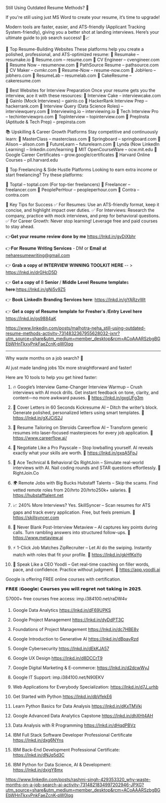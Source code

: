 Still Using Outdated Resume Methods? 🚫



If you're still using just MS Word to create your resume, it’s time to upgrade!

 Modern tools are faster, easier, and ATS-friendly (Applicant Tracking System-friendly), giving you a better shot at landing interviews.
Here’s your ultimate guide to job search success! 💼📈

🌟 Top Resume-Building Websites
These platforms help you create a polished, professional, and ATS-optimized resume:
 📌 Resumake – resumake.io
 📌 Resume.com – resume.com
 📌 CV Engineer – cvengineer.com
 📌 Resume Now – resumenow.com
 📌 PathSource Resume – pathsource.com
 📌 CV Maker – cvmkr.com
 📌 Resume-Now – resume-now.com
 📌 JobHero – jobhero.com
 📌 ResumeLab – resumelab.com
 📌 CakeResume – cakeresume.com

🎯 Best Websites for Interview Preparation
Once your resume gets you the interview, ace it with these resources:
 📌 Interview Cake – interviewcake.com
 📌 Gainlo (Mock Interviews) – gainlo.co
 📌 HackerRank Interview Prep – hackerrank.com
 📌 Interview Query (Data Science Roles) – interviewquery.com
 📌 Interviewing.io – interviewing.io
 📌 Tech Interview Pro – techinterviewpro.com
 📌 TopInterview – topinterview.com
 📌 PrepInsta (Aptitude & Tech Prep) – prepinsta.com


📚 Upskilling & Career Growth Platforms
Stay competitive and continuously learn:
 📌 MasterClass – masterclass.com
 📌 Springboard – springboard.com
 📌 Alison – alison.com
 📌 FutureLearn – futurelearn.com
 📌 Lynda (Now LinkedIn Learning) – linkedin.com/learning
 📌 MIT OpenCourseWare – ocw.mit.edu
 📌 Google Career Certificates – grow.google/certificates
 📌 Harvard Online Courses – pll.harvard.edu

💼 Top Freelancing & Side Hustle Platforms
Looking to earn extra income or start freelancing? Try these platforms:

📌 Toptal – toptal.com (For top-tier freelancers)
📌 Freelancer – freelancer.com
📌 PeoplePerHour – peopleperhour.com
📌 Contra – contra.com

🔑 Key Tips for Success
✅ For Resumes: Use an ATS-friendly format, keep it concise, and highlight impact over duties.
 ✅ For Interviews: Research the company, practice with mock interviews, and prep for behavioral questions.
 ✅ For Career Growth: Never stop learning! Leverage free and paid courses to stay ahead.

👉𝐆𝐞𝐭 𝐲𝐨𝐮𝐫 𝐫𝐞𝐬𝐮𝐦𝐞 𝐫𝐞𝐯𝐢𝐞𝐰 𝐝𝐨𝐧𝐞 𝐛𝐲 𝐦𝐞 
https://lnkd.in/gvDiXbhr

👉𝐅𝐨𝐫 𝐑𝐞𝐬𝐮𝐦𝐞 𝐖𝐫𝐢𝐭𝐢𝐧𝐠 𝐒𝐞𝐫𝐯𝐢𝐜𝐞𝐬 - DM or 𝐄𝐦𝐚𝐢𝐥 𝐚𝐭 neharesumewriting@gmail.com

👉 𝐆𝐫𝐚𝐛 𝐚 𝐜𝐨𝐩𝐲 𝐨𝐟 𝐈𝐍𝐓𝐄𝐑𝐕𝐈𝐄𝐖 𝐖𝐈𝐍𝐍𝐈𝐍𝐆 𝐓𝐎𝐎𝐋𝐊𝐈𝐓 𝐇𝐄𝐑𝐄 -- > 
https://lnkd.in/drGHcD5D

👉 𝐆𝐞𝐭 𝐚 𝐜𝐨𝐩𝐲 𝐨𝐟 8 𝐒𝐞𝐧𝐢𝐨𝐫 / 𝐌𝐢𝐝𝐝𝐥𝐞 𝐋𝐞𝐯𝐞𝐥 𝐑𝐞𝐬𝐮𝐦𝐞 𝐭𝐞𝐦𝐩𝐥𝐚𝐭𝐞s 𝐡𝐞𝐫𝐞:https://lnkd.in/gNi5v9Z5

👉 𝐁𝐨𝐨𝐤 𝐋𝐢𝐧𝐤𝐞𝐝𝐈𝐧 𝐁𝐫𝐚𝐧𝐝𝐢𝐧𝐠 𝐒𝐞𝐫𝐯𝐢𝐜𝐞𝐬 𝐡𝐞𝐫𝐞: https://lnkd.in/gYARzvWt

👉 𝐆𝐞𝐭 𝐚 𝐜𝐨𝐩𝐲 𝐨𝐟 𝐑𝐞𝐬𝐮𝐦𝐞 𝐭𝐞𝐦𝐩𝐥𝐚𝐭𝐞 𝐟𝐨𝐫 𝐅𝐫𝐞𝐬𝐡𝐞𝐫'𝐬 /𝐄𝐧𝐭𝐫𝐲 𝐋𝐞𝐯𝐞𝐥 𝐡𝐞𝐫𝐞
https://lnkd.in/gs9884aK

https://www.linkedin.com/posts/malhotra-neha_still-using-outdated-resume-methods-activity-7314832367955628032-jxnr?utm_source=share&utm_medium=member_desktop&rcm=ACoAAARSzbgBGEbWHnTkxyPnkFaeZcnK-pW0lqg


************************************


Why waste months on a job search? 🤯

AI just made landing jobs 10x more straightforward and faster!

Here are 10 tools to help you get hired faster:

1. 🔥 Google’s Interview Game-Changer
Interview Warmup – Crush interviews with AI mock drills. Get instant feedback on tone, clarity, and content—no more awkward pauses.
🔗 https://lnkd.in/gxgUFg3m

2. 📄 Cover Letters in 60 Seconds
Kickresume AI – Ditch the writer’s block. Generate polished, personalized letters using smart templates.
🔗 https://lnkd.in/gXJCiS2J

3. 🎯 Resume Tailoring on Steroids
Careerflow AI – Transform generic resumes into laser-focused masterpieces for every job application.
🔗 https://www.careerflow.ai/

4. 💸 Negotiate Like a Pro
Payscale – Stop lowballing yourself. AI reveals exactly what your skills are worth.
🔗 https://lnkd.in/gxqA5FpJ

5. 🤖 Ace Technical & Behavioral Qs
RightJoin – Simulate real-world interviews with AI. Nail coding rounds and STAR questions effortlessly.
🔗 RightJoin.Co

6. 🌍 Remote Jobs with Big Bucks
Hubstaff Talents – Skip the scams. Find vetted remote roles from 20/hrto
20/hrto250k+ salaries.
🔗 https://hubstafftalent.net

7. 📈 240% More Interviews? Yes.
SkillSyncer – Scan resumes for ATS gaps and track every application. Free, but feels premium.
🔗 https://skillsyncer.com

8. 📝 Never Blank Post-Interview
Metaview – AI captures key points during calls. Turn rambling answers into structured follow-ups.
🔗 https://www.metaview.ai

9. ⚡ 1-Click Job Matches
ZipRecruiter – Let AI do the swiping. Instantly match with roles that fit your profile.
🔗 https://lnkd.in/gkHfKqYg

10. 🎤 Speak Like a CEO
Yoodli – Get real-time coaching on filler words, pace, and confidence. Practice without judgment.
🔗 https://app.yoodli.ai

Google is offering FREE online courses with certification.

𝗙𝗥𝗘𝗘 (𝗚𝗼𝗼𝗴𝗹𝗲) 𝗖𝗼𝘂𝗿𝘀𝗲𝘀 𝘆𝗼𝘂 𝘄𝗶𝗹𝗹 𝗿𝗲𝗴𝗿𝗲𝘁 𝗻𝗼𝘁 𝘁𝗮𝗸𝗶𝗻𝗴 𝗶𝗻 𝟮𝟬𝟮𝟱.

🔃7000+ free courses free access: imp.i384100.net/raDW4v

1. Google Data Analytics
https://lnkd.in/dF69UPKS

2. Google Project Management
https://lnkd.in/dyDdPT3C

3. Foundations of Project Management
https://lnkd.in/dc7HBE8v

4. Google Introduction to Generative AI
https://lnkd.in/dBpavRzd

5. Google Cybersecurity 
https://lnkd.in/dEkKJA57

6. Google UX Design
https://lnkd.in/d8DCCrT9

 7. Google Digital Marketing & E-commerce:
https://lnkd.in/d2dcwWyJ

 8. Google IT Support:
imp.i384100.net/N90EKV

9. Web Applications for Everybody Specialization: 
https://lnkd.in/d7J_urhb

10. Get Started with Python
https://lnkd.in/dbVfekE6

11. Learn Python Basics for Data Analysis
https://lnkd.in/dKxTMVkj

12. Google Advanced Data Analytics Capstone
https://lnkd.in/dhXHt4AH

13. Data Analysis with R Programming
https://lnkd.in/dHqdPBVz

14. IBM Full Stack Software Developer Professional Certificate
https://lnkd.in/dxg6NYns

17. IBM Back-End Development Professional Certificate:
 https://lnkd.in/dNJq5d3C

18. IBM Python for Data Science, AI & Development:
 https://lnkd.in/dxjgY8mx


https://www.linkedin.com/posts/rashmi-singh-429353320_why-waste-months-on-a-job-search-ai-activity-7314821834997202946-JPXG?utm_source=share&utm_medium=member_desktop&rcm=ACoAAARSzbgBGEbWHnTkxyPnkFaeZcnK-pW0lqg
